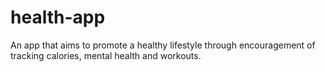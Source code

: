 # health-app
An app that aims to promote a healthy lifestyle through encouragement of tracking calories, mental health and workouts.
